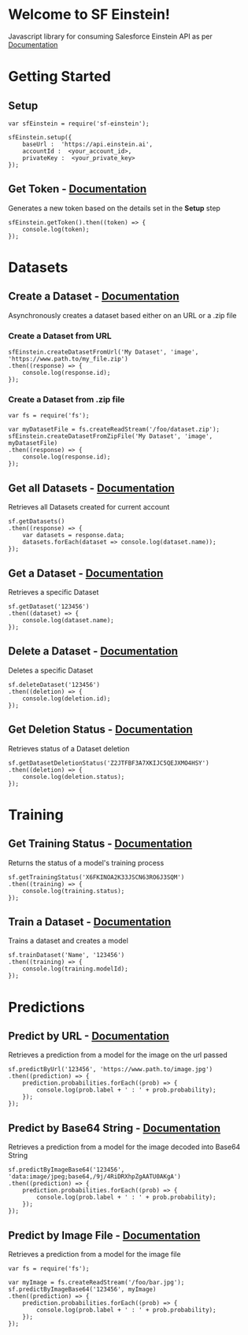 ﻿# Welcome to SF Einstein!

Javascript library for consuming Salesforce Einstein API as per [Documentation](https://metamind.readme.io/docs)

# Getting Started

## Setup

    var sfEinstein = require('sf-einstein');
    
    sfEinstein.setup({
        baseUrl :  'https://api.einstein.ai',
        accountId :  <your_account_id>,
        privateKey :  <your_private_key>
    });

## Get Token - [Documentation](https://metamind.readme.io/docs/generate-an-oauth-access-token)

Generates a new token based on the details set in the **Setup** step

    sfEinstein.getToken().then((token) => {
        console.log(token);
    });
    
# Datasets

## Create a Dataset - [Documentation](https://metamind.readme.io/docs/create-a-dataset-zip-async)
Asynchronously creates a dataset based either on an URL or a .zip file


### Create a Dataset from URL


    sfEinstein.createDatasetFromUrl('My Dataset', 'image', 'https://www.path.to/my_file.zip')
    .then((response) => {
        console.log(response.id);
    });

### Create a Dataset from .zip file
    var fs = require('fs');
    
    var myDatasetFile = fs.createReadStream('/foo/dataset.zip');
    sfEinstein.createDatasetFromZipFile('My Dataset', 'image', myDatasetFile)
    .then((response) => {
        console.log(response.id);
    });
    

## Get all Datasets - [Documentation](https://metamind.readme.io/docs/get-all-datasets)

Retrieves all Datasets created for current account

    sf.getDatasets()
    .then((response) => {
        var datasets = response.data;
        datasets.forEach(dataset => console.log(dataset.name));
    });

## Get a Dataset - [Documentation](https://metamind.readme.io/docs/get-a-dataset)

Retrieves a specific Dataset

    sf.getDataset('123456')
    .then((dataset) => {
        console.log(dataset.name);
    });

## Delete a Dataset - [Documentation](https://metamind.readme.io/docs/delete-a-dataset)

Deletes a specific Dataset

    sf.deleteDataset('123456')
    .then((deletion) => {
        console.log(deletion.id);
    });

## Get Deletion Status - [Documentation](https://metamind.readme.io/docs/get-vision-deletion-status)

Retrieves status of a Dataset deletion

    sf.getDatasetDeletionStatus('Z2JTFBF3A7XKIJC5QEJXMO4HSY')
    .then((deletion) => {
        console.log(deletion.status);
    });

# Training

## Get Training Status - [Documentation](https://metamind.readme.io/docs/get-training-status)
Returns the status of a model's training process

    sf.getTrainingStatus('X6FKINOA2K33JSCN63RO6J3SQM')
    .then((training) => {
        console.log(training.status);
    });

## Train a Dataset - [Documentation](https://metamind.readme.io/docs/train-a-dataset)

Trains a dataset and creates a model

    sf.trainDataset('Name', '123456')
    .then((training) => {
        console.log(training.modelId);
    });


# Predictions
## Predict by URL - [Documentation](https://metamind.readme.io/docs/prediction-with-image-url)

Retrieves a prediction from a model for the image on the url passed

    sf.predictByUrl('123456', 'https://www.path.to/image.jpg')
    .then((prediction) => {
        prediction.probabilities.forEach((prob) => {
            console.log(prob.label + ' : ' + prob.probability);
        });
    });

## Predict by Base64 String - [Documentation](https://metamind.readme.io/docs/prediction-with-image-base64-string)

Retrieves a prediction from a model for the image decoded into Base64 String

    sf.predictByImageBase64('123456', 'data:image/jpeg;base64,/9j/4RiDRXhpZgAATU0AKgA')
    .then((prediction) => {
        prediction.probabilities.forEach((prob) => {
            console.log(prob.label + ' : ' + prob.probability);
        });
    });

## Predict by Image File - [Documentation](https://metamind.readme.io/docs/prediction-with-image-file)

Retrieves a prediction from a model for the image file

    var fs = require('fs');
    
    var myImage = fs.createReadStream('/foo/bar.jpg');
    sf.predictByImageBase64('123456', myImage)
    .then((prediction) => {
        prediction.probabilities.forEach((prob) => {
            console.log(prob.label + ' : ' + prob.probability);
        });
    });
